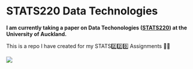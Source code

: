 # STATS220 Data Technologies 

**I am currently taking a paper on Data Techonologies ([STATS220](https://courseoutline.auckland.ac.nz/dco/course/STATS/220/1213)) at the University of Auckland.**

This is a repo I have created for my STATS2️⃣2️⃣0️⃣ Assignments 🧑‍🎓

![](https://opengraph.githubassets.com/eb368c2d9d316c732d6d2696085d9d5c42e82cfb3c38fb2811c086313a050b39/STATS-UOA/stats220)
